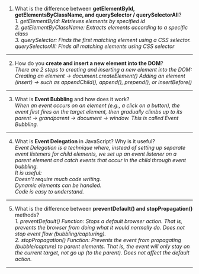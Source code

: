 
1. What is the difference between **getElementById, getElementsByClassName, and querySelector / querySelectorAll**?    
*1. getElementById: Retrieves elements by specified id*  
*2. getElementByClassName: Extracts elements according to a specific class*  
*3. querySelector: Finds the first matching element using a CSS selector.*
    *querySelectorAll: Finds all matching elements using CSS selector*  

---

2. How do you **create and insert a new element into the DOM**?    
*There are 2 steps to creating and inserting a new element into the DOM:*
*Creating an element → document.createElement()*
*Adding an element (insert) → such as appendChild(), append(), prepend(), or insertBefore()*  

---

3. What is **Event Bubbling** and how does it work?      
*When an event occurs on an element (e.g., a click on a button), the event first fires on the target element, then gradually climbs up to its parent → grandparent → document → window. This is called Event Bubbling.*

---

4. What is **Event Delegation** in JavaScript? Why is it useful?     
*Event Delegation is a technique where, instead of setting up separate event listeners for child elements, we set up an event listener on a parent element and catch events that occur in the child through event bubbling.*  
*It is useful:*  
*Doesn't require much code writing.*  
*Dynamic elements can be handled.*  
*Code is easy to understand.*  

---

5. What is the difference between **preventDefault() and stopPropagation()** methods?     
*1. preventDefault()*
*Function: Stops a default browser action.*
*That is, prevents the browser from doing what it would normally do.*
*Does not stop event flow (bubbling/capturing).*  
*2. stopPropagation()*
*Function: Prevents the event from propagating (bubble/capture) to parent elements.*
*That is, the event will only stay on the current target, not go up (to the parent).*
*Does not affect the default action.*  

---
